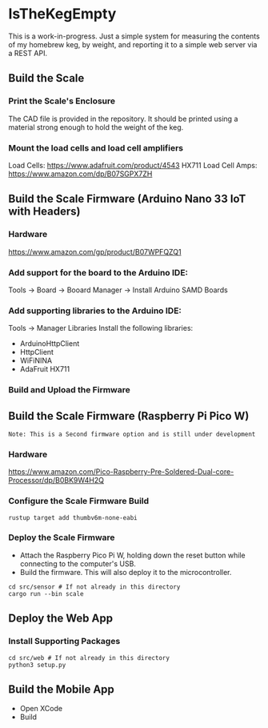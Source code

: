 # IsTheKegEmpty

This is a work-in-progress. Just a simple system for measuring the contents of my homebrew keg, by weight, and reporting it to a simple web server via a REST API.

## Build the Scale

### Print the Scale's Enclosure

The CAD file is provided in the repository. It should be printed using a material strong enough to hold the weight of the keg.

### Mount the load cells and load cell amplifiers

Load Cells: https://www.adafruit.com/product/4543
HX711 Load Cell Amps: https://www.amazon.com/dp/B07SGPX7ZH

## Build the Scale Firmware (Arduino Nano 33 IoT with Headers)

### Hardware

https://www.amazon.com/gp/product/B07WPFQZQ1

### Add support for the board to the Arduino IDE:

Tools -> Board -> Booard Manager -> Install Arduino SAMD Boards

### Add supporting libraries to the Arduino IDE:

Tools -> Manager Libraries
Install the following libraries:
* ArduinoHttpClient
* HttpClient
* WiFiNINA
* AdaFruit HX711

### Build and Upload the Firmware

## Build the Scale Firmware (Raspberry Pi Pico W)

```
Note: This is a Second firmware option and is still under development
```

### Hardware
https://www.amazon.com/Pico-Raspberry-Pre-Soldered-Dual-core-Processor/dp/B0BK9W4H2Q

### Configure the Scale Firmware Build

```
rustup target add thumbv6m-none-eabi
```

### Deploy the Scale Firmware

* Attach the Raspberry Pico Pi W, holding down the reset button while connecting to the computer's USB.
* Build the firmware. This will also deploy it to the microcontroller.

```
cd src/sensor # If not already in this directory
cargo run --bin scale
```

## Deploy the Web App

### Install Supporting Packages

```
cd src/web # If not already in this directory
python3 setup.py
```

## Build the Mobile App

* Open XCode
* Build
